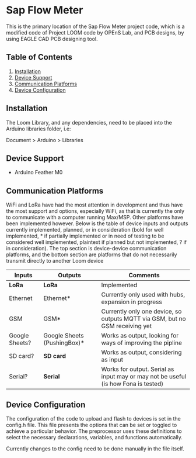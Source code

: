# Sap Flow Meter

This is the primary location of the Sap Flow Meter project code, which is a modified code of Project LOOM code by OPEnS Lab, and PCB designs, by using EAGLE CAD PCB designing tool.

## Table of Contents

1. [Installation](#installation)
2. [Device Support](#device-support)
3. [Communication Platforms](#communication-platforms)
4. [Device Configuration](#device-configuration)

## Installation

The Loom Library, and any dependencies, need to be placed into the Arduino libraries folder, i.e:

Document > Arduino > Libraries

## Device Support

- Arduino Feather M0

## Communication Platforms

WiFi and LoRa have had the most attention in development and thus have the most support and options, especially WiFi, as that is currently the only to communicate with a computer running Max/MSP. Other platforms have been implemented however. Below is the table of device inputs and outputs currently implemented, planned, or in consideration (bold for well implemented, * if partially implemented or in need of testing to be considered well implemented, plaintext if planned but not implemented, ? if in consideration). The top section is device-device communication platforms, and the bottom section are platforms that do not necessarily transmit directly to another Loom device

| Inputs         | Outputs                     | Comments                                                     |
| -------------- | --------------------------- | ------------------------------------------------------------ |
| **LoRa**       | **LoRa**                    | Implemented                                                  |                       
| Ethernet       | Ethernet*                   | Currently only used with hubs, expansion in progress         |
| GSM            | GSM*                        | Currently only one device, so outputs MQTT via GSM, but no GSM receiving yet |
| Google Sheets? | Google Sheets (PushingBox)* | Works as output, looking for ways of improving the pipline   |
| SD card?       | **SD card**                 | Works as output, considering as input                        |
| Serial?        | **Serial**                  | Works for output. Serial as input may or may not be useful (is how Fona is tested) |

## Device Configuration

The configuration of the code to upload and flash to devices is set in the config.h file. This file presents the options that can be set or toggled to achieve a particular behavior. The preprocessor uses these definitions to select the necessary declarations, variables, and functions automatically. 

Currently changes to the config need to be done manually in the file itself.
